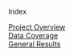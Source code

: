 
Index

[Project Overview](https://vinnyricciardi.github.io/farmsize_site/Html/Project_Overview)<br>
[Data Coverage](https://vinnyricciardi.github.io/farmsize_site/Html/Data_Coverage)<br>
[General Results](https://vinnyricciardi.github.io/farmsize_site/Html/General_Results)<br>


<a name="LeftOff"></a>

<a name="LeftOff"></a>
